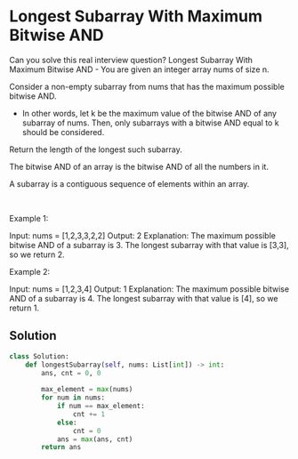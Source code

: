 # Longest Subarray With Maximum Bitwise AND

Can you solve this real interview question? Longest Subarray With Maximum Bitwise AND - You are given an integer array nums of size n.

Consider a non-empty subarray from nums that has the maximum possible bitwise AND.

 * In other words, let k be the maximum value of the bitwise AND of any subarray of nums. Then, only subarrays with a bitwise AND equal to k should be considered.

Return the length of the longest such subarray.

The bitwise AND of an array is the bitwise AND of all the numbers in it.

A subarray is a contiguous sequence of elements within an array.

 

Example 1:


Input: nums = [1,2,3,3,2,2]
Output: 2
Explanation:
The maximum possible bitwise AND of a subarray is 3.
The longest subarray with that value is [3,3], so we return 2.


Example 2:


Input: nums = [1,2,3,4]
Output: 1
Explanation:
The maximum possible bitwise AND of a subarray is 4.
The longest subarray with that value is [4], so we return 1.

## Solution
```py
class Solution:
    def longestSubarray(self, nums: List[int]) -> int:
        ans, cnt = 0, 0
        
        max_element = max(nums)
        for num in nums:
            if num == max_element:
                cnt += 1
            else:
                cnt = 0
            ans = max(ans, cnt)
        return ans
```
